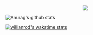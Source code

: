 <div align=center>
  <a href="https://hits.seeyoufarm.com"><img src="https://hits.seeyoufarm.com/api/count/incr/badge.svg?url=https%3A%2F%2Fgithub.com%2F00-yykim&count_bg=%2379C83D&title_bg=%23555555&icon=&icon_color=%23E7E7E7&title=hits&edge_flat=false"></a>
</div>


![Anurag's github stats](https://github-readme-stats.vercel.app/api?username=00-yykim&show_icons=true&theme=radical)

[![willianrod's wakatime stats](https://github-readme-stats.vercel.app/api/wakatime?username=yykim000922@gmail.com)](https://github.com/anuraghazra/github-readme-stats)

